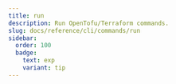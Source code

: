 ```yaml
---
title: run
description: Run OpenTofu/Terraform commands.
slug: docs/reference/cli/commands/run
sidebar:
  order: 100
  badge:
    text: exp
    variant: tip
---
```


<!-- This page is intentionally empty. Commands are defined in `src/pages/docs/reference/cli/commands/[...slug.astro] -->
<!-- This file is a placeholder to ensure that other pages see commands in their sidebars, and so that the data is accessible in the docs collection. -->
